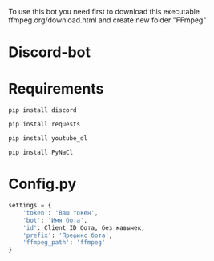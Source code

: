 To use this bot you need first to download this executable ffmpeg.org/download.html and create new folder "FFmpeg"

# Discord-bot

# Requirements
```no-highlight
pip install discord
```

```no-highlight
pip install requests 
```

```no-highlight
pip install youtube_dl
```

```no-highlight
pip install PyNaCl
```
# Config.py

```Python
settings = {
    'token': 'Ваш токен',
    'bot': 'Имя бота',
    'id': Client ID бота, без кавычек,
    'prefix': 'Префикс бота',
    'ffmpeg_path': 'ffmpeg'
}
```
